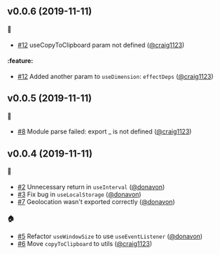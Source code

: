 ## v0.0.6 (2019-11-11)

#### :bug:
- [#12](https://github.com/craig1123/react-recipes/pull/12) useCopyToClipboard param not defined  ([@craig1123](https://github.com/craig1123))

#### :feature:
- [#12](https://github.com/craig1123/react-recipes/pull/12) Added another param to `useDimension`: `effectDeps` ([@craig1123](https://github.com/craig1123))

## v0.0.5 (2019-11-11)

#### :bug:
- [#8](https://github.com/craig1123/react-recipes/pull/8) Module parse failed: export _ is not defined ([@craig1123](https://github.com/craig1123))

## v0.0.4 (2019-11-11)

#### :bug:
- [#2](https://github.com/craig1123/react-recipes/pull/2) Unnecessary return in `useInterval` ([@donavon](https://github.com/donavon))
- [#3](https://github.com/craig1123/react-recipes/pull/3) Fix bug in `useLocalStorage` ([@donavon](https://github.com/donavon))
- [#7](https://github.com/craig1123/react-recipes/pull/7) Geolocation wasn't exported correctly ([@donavon](https://github.com/donavon))

#### :house:
- [#5](https://github.com/craig1123/react-recipes/pull/5) Refactor `useWindowSize` to use `useEventListener` ([@donavon](https://github.com/donavon))
- [#6](https://github.com/craig1123/react-recipes/pull/6) Move `copyToClipboard` to utils ([@craig1123](https://github.com/craig1123))